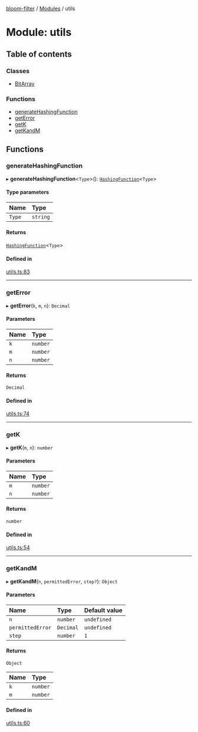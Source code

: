 [bloom-filter](../README.md) / [Modules](../modules.md) / utils

# Module: utils

## Table of contents

### Classes

- [BitArray](../classes/utils.BitArray.md)

### Functions

- [generateHashingFunction](utils.md#generatehashingfunction)
- [getError](utils.md#geterror)
- [getK](utils.md#getk)
- [getKandM](utils.md#getkandm)

## Functions

### generateHashingFunction

▸ **generateHashingFunction**<`Type`\>(): [`HashingFunction`](../interfaces/types.HashingFunction.md)<`Type`\>

#### Type parameters

| Name | Type |
| :------ | :------ |
| `Type` | `string` |

#### Returns

[`HashingFunction`](../interfaces/types.HashingFunction.md)<`Type`\>

#### Defined in

[utils.ts:83](https://github.com/rymnc/bloom-filter-ts/blob/faec485/lib/utils.ts#L83)

___

### getError

▸ **getError**(`k`, `m`, `n`): `Decimal`

#### Parameters

| Name | Type |
| :------ | :------ |
| `k` | `number` |
| `m` | `number` |
| `n` | `number` |

#### Returns

`Decimal`

#### Defined in

[utils.ts:74](https://github.com/rymnc/bloom-filter-ts/blob/faec485/lib/utils.ts#L74)

___

### getK

▸ **getK**(`m`, `n`): `number`

#### Parameters

| Name | Type |
| :------ | :------ |
| `m` | `number` |
| `n` | `number` |

#### Returns

`number`

#### Defined in

[utils.ts:54](https://github.com/rymnc/bloom-filter-ts/blob/faec485/lib/utils.ts#L54)

___

### getKandM

▸ **getKandM**(`n`, `permittedError`, `step?`): `Object`

#### Parameters

| Name | Type | Default value |
| :------ | :------ | :------ |
| `n` | `number` | `undefined` |
| `permittedError` | `Decimal` | `undefined` |
| `step` | `number` | `1` |

#### Returns

`Object`

| Name | Type |
| :------ | :------ |
| `k` | `number` |
| `m` | `number` |

#### Defined in

[utils.ts:60](https://github.com/rymnc/bloom-filter-ts/blob/faec485/lib/utils.ts#L60)
